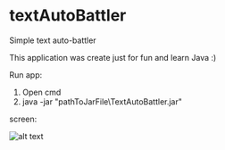 # textAutoBattler

Simple text auto-battler

This application was create just for fun and learn Java :)

Run app:
1) Open cmd
2) java -jar "pathToJarFile\TextAutoBattler.jar"

screen:

![alt text](https://i.ibb.co/yBKXN17/screen.png)



